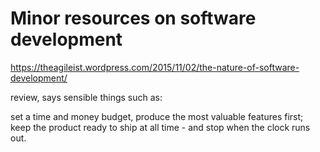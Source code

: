 # Minor resources on software development

https://theagileist.wordpress.com/2015/11/02/the-nature-of-software-development/

review, says sensible things such as:

set a time and money budget, produce the most valuable features first; keep the product ready to ship at all time - and stop when the clock runs out.
